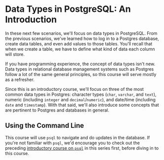 # Data Types in PostgreSQL: An Introduction

In these next few scenarios, we'll focus on data types in PostgreSQL. From the 
previous scenarios, we've learned how to log in to a Postgres database, create 
data tables, and even add values to those tables. You'll recall that when we 
create a table, we have to define what kind of data each column will store.

If you have programming experience, the concept of data types isn't new. 
Data types in relational database management systems such as Postgres follow
a lot of the same general principles, so this course will serve mostly as a
refresher. 

Since this is an introductory course, we'll focus on three of the most common 
data types in Postgres: character types (`char`, `varchar`, and `text`), 
numeric (including `integer` and `decimal`/`numeric`), and date/time (including
 `date` and `timestamp`). With that said, we'll also introduce some concepts that 
 are pertinent to Postgres and databases in general.

## Using the Command Line

This course will use `psql` to navigate and do updates in the database. If 
you're not familiar with `psql`, we'd encourage you to check out the preceding
[introductory course on `psql`](../basics/intropsql) in 
this series first, before diving in to this course.
